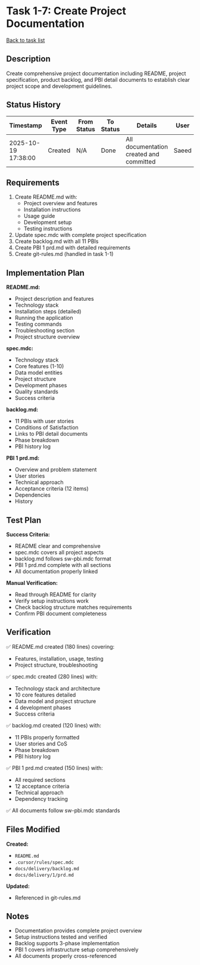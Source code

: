 # Task 1-7: Create Project Documentation

[Back to task list](./tasks.md)

## Description

Create comprehensive project documentation including README, project specification, product backlog, and PBI detail documents to establish clear project scope and development guidelines.

## Status History

| Timestamp | Event Type | From Status | To Status | Details | User |
|-----------|------------|-------------|-----------|---------|------|
| 2025-10-19 17:38:00 | Created | N/A | Done | All documentation created and committed | Saeed |

## Requirements

1. Create README.md with:
   - Project overview and features
   - Installation instructions
   - Usage guide
   - Development setup
   - Testing instructions
2. Update spec.mdc with complete project specification
3. Create backlog.md with all 11 PBIs
4. Create PBI 1 prd.md with detailed requirements
5. Create git-rules.md (handled in task 1-1)

## Implementation Plan

**README.md:**
- Project description and features
- Technology stack
- Installation steps (detailed)
- Running the application
- Testing commands
- Troubleshooting section
- Project structure overview

**spec.mdc:**
- Technology stack
- Core features (1-10)
- Data model entities
- Project structure
- Development phases
- Quality standards
- Success criteria

**backlog.md:**
- 11 PBIs with user stories
- Conditions of Satisfaction
- Links to PBI detail documents
- Phase breakdown
- PBI history log

**PBI 1 prd.md:**
- Overview and problem statement
- User stories
- Technical approach
- Acceptance criteria (12 items)
- Dependencies
- History

## Test Plan

**Success Criteria:**
- README clear and comprehensive
- spec.mdc covers all project aspects
- backlog.md follows sw-pbi.mdc format
- PBI 1 prd.md complete with all sections
- All documentation properly linked

**Manual Verification:**
- Read through README for clarity
- Verify setup instructions work
- Check backlog structure matches requirements
- Confirm PBI document completeness

## Verification

✅ README.md created (180 lines) covering:
  - Features, installation, usage, testing
  - Project structure, troubleshooting
  
✅ spec.mdc created (280 lines) with:
  - Technology stack and architecture
  - 10 core features detailed
  - Data model and project structure
  - 4 development phases
  - Success criteria
  
✅ backlog.md created (120 lines) with:
  - 11 PBIs properly formatted
  - User stories and CoS
  - Phase breakdown
  - PBI history log
  
✅ PBI 1 prd.md created (150 lines) with:
  - All required sections
  - 12 acceptance criteria
  - Technical approach
  - Dependency tracking

✅ All documents follow sw-pbi.mdc standards

## Files Modified

**Created:**
- `README.md`
- `.cursor/rules/spec.mdc`
- `docs/delivery/backlog.md`
- `docs/delivery/1/prd.md`

**Updated:**
- Referenced in git-rules.md

## Notes

- Documentation provides complete project overview
- Setup instructions tested and verified
- Backlog supports 3-phase implementation
- PBI 1 covers infrastructure setup comprehensively
- All documents properly cross-referenced

